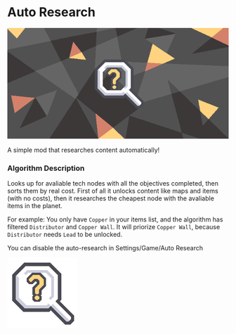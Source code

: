 # Auto Research
![logo](logo.png)


A simple mod that researches content automatically!

### Algorithm Description

Looks up for avaliable tech nodes with all the objectives completed, then sorts them by real cost.
First of all it unlocks content like maps and items (with no costs), then it researches the cheapest node with the avaliable items in the planet. 

For example: 
You only have `Copper` in your items list, and the algorithm has filtered `Distributor` and `Copper Wall`.
It will priorize `Copper Wall`, because `Distributor` needs `Lead` to be unlocked.

You can disable the auto-research in Settings/Game/Auto Research


![image](icon.png)